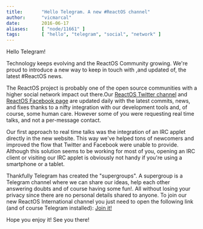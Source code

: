 ```yaml
---
title:       "Hello Telegram. A new #ReactOS channel"
author:      "vicmarcal"
date:        2016-06-17
aliases:     [ "node/11661" ]
tags:        [ "hello", "telegram", "social", "network" ]
---
```


<p> Hello Telegram! </p>
<p> Technology keeps evolving and the ReactOS Community growing. We're proud to introduce a new way to keep in touch with ,and updated of, the latest #ReactOS news.</p>
<p> The ReactOS project is probably one of the open source communities with a higher social network impact out there.Our <a href="https://twitter.com/reactos">ReactOS Twitter channel</a> and <a href="https://www.facebook.com/ReactOS-19143619259/">ReactOS Facebook page</a> are updated daily with the latest commits, news, and fixes thanks to a nifty integration with our development tools and, of course, some human care. However some of you were requesting real time talks, and not a per-message contact. </p>
<p> Our first approach to real time talks was the integration of an IRC applet directly in the new website. This way we've helped tons of newcomers and improved the flow that Twitter and Facebook were unable to provide.
Although this solution seems to be working for most of you, opening an IRC client or visiting our IRC applet is obviously not handy if you're using a smartphone or a tablet. </p>
<p>Thankfully Telegram has created the "supergroups". A supergroup is a Telegram channel where we can share our ideas, help each other answering doubts and of course having some fun!. All without losing your privacy since there are no personal details shared to anyone. To join our new ReactOS International channel you just need to open the following link (and of course Telegram installed): <a href="https://telegram.me/reactos">Join it!</a></p>
<p> Hope you enjoy it! See you there!<p>

 
